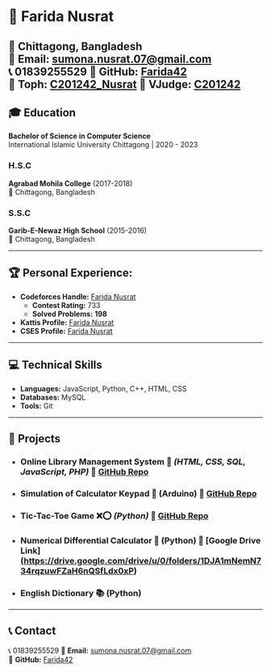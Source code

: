 # 🚀 Farida Nusrat

📍 Chittagong, Bangladesh  
📧 **Email:** sumona.nusrat.07@gmail.com  
📞 01839255529
🔗 **GitHub:** [Farida42](https://github.com/Farida42)  
🔗 **Toph:** [C201242_Nusrat](https://toph.co/u/C201242_Nusrat)
🔗 **VJudge:** [C201242](https://vjudge.net/user/C201242)
---

## 🎓 Education

**Bachelor of Science in Computer Science**  
International Islamic University Chittagong | 2020 - 2023  

### H.S.C  
**Agrabad Mohila College** (2017-2018)  
📍 Chittagong, Bangladesh  

### S.S.C  
**Garib-E-Newaz High School** (2015-2016)  
📍 Chittagong, Bangladesh  

---

## 🏆 Personal Experience:
- **Codeforces Handle:** [Farida Nusrat](https://codeforces.com/profile/c201242)  
  - **Contest Rating:** 733  
  - **Solved Problems:** **198**  
- **Kattis Profile:** [Farida Nusrat](https://open.kattis.com/users/farida-nusrat)  
- **CSES Profile:** [Farida Nusrat](https://cses.fi/user/99559)  
---

## 💻 Technical Skills

- **Languages:** JavaScript, Python, C++, HTML, CSS  
- **Databases:** MySQL  
- **Tools:** Git  

---

## 🚀 Projects

- ### **Online Library Management System** 🌱 _(HTML, CSS, SQL, JavaScript, PHP)_ 🔗 **[GitHub Repo](https://github.com/Farida42/Library-Management-System)**  
- ### **Simulation of Calculator Keypad** 🔢 (Arduino)  🔗 **[GitHub Repo](https://github.com/Farida42/EEE_project_calculator)**
- ### **Tic-Tac-Toe Game** ❌⭕ _(Python)_  🔗 **[GitHub Repo](https://github.com/Farida42/Software-Engineering-Lab/tree/main/Project%20without%20framework)**
- ### **Numerical Differential Calculator** 🔢 (Python)  🔗 **[Google Drive Link] (https://drive.google.com/drive/u/0/folders/1DJA1mNemN734rqzuwFZaH6nQSfLdx0xP)**
- ###  **English Dictionary** 📚 (Python)  
---

## 📞 Contact  
📞 01839255529
📧 **Email:** sumona.nusrat.07@gmail.com  
🔗 **GitHub:** [Farida42](https://github.com/Farida42)  
